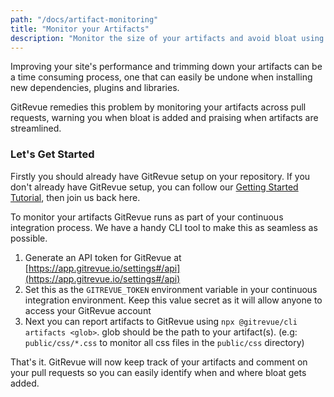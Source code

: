 ```yaml
---
path: "/docs/artifact-monitoring"
title: "Monitor your Artifacts"
description: "Monitor the size of your artifacts and avoid bloat using GitRevue"
---
```


Improving your site's performance and trimming down your artifacts can be a time consuming process, one that can easily be undone when installing new dependencies, plugins and libraries.

GitRevue remedies this problem by monitoring your artifacts across pull requests, warning you when bloat is added and praising when artifacts are streamlined.

### Let's Get Started

Firstly you should already have GitRevue setup on your repository. If you don't already have GitRevue setup, you can follow our [Getting Started Tutorial](/docs/getting-started), then join us back here.

 To monitor your artifacts GitRevue runs as part of your continuous integration process. We have a handy CLI tool to make this as seamless as possible. 
 
1. Generate an API token for GitRevue at [https://app.gitrevue.io/settings#/api](https://app.gitrevue.io/settings#/api)
1. Set this as the `GITREVUE_TOKEN` environment variable in your continuous integration environment. Keep this value secret as it will allow anyone to access your GitRevue account
1. Next you can report artifacts to GitRevue using `npx @gitrevue/cli artifacts <glob>`. glob should be the path to your artifact(s). (e.g: `public/css/*.css` to monitor all css files in the `public/css` directory)

That's it. GitRevue will now keep track of your artifacts and comment on your pull requests so you can easily identify when and where bloat gets added.
